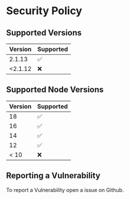 # Security Policy

## Supported Versions

| Version | Supported          |
| ------- | ------------------ |
| 2.1.13  | :white_check_mark: |
| <2.1.12 | :x:                |

## Supported Node Versions

| Version | Supported          |
| ------- | ------------------ |
| 18      | :white_check_mark: |
| 16      | :white_check_mark: |
| 14      | :white_check_mark: |
| 12      | :white_check_mark: |
| < 10    | :x:                |

## Reporting a Vulnerability

To report a Vulnerability open a issue on Github.
